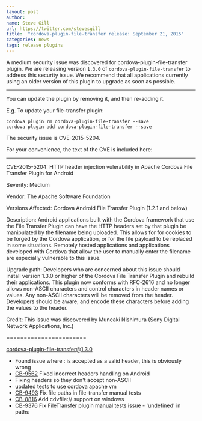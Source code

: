 ```yaml
---
layout: post
author:
name: Steve Gill
url: https://twitter.com/stevesgill
title:  "cordova-plugin-file-transfer release: September 21, 2015"
categories: news
tags: release plugins
---
```


A medium security issue was discovered for cordova-plugin-file-transfer plugin. We are releasing version `1.3.0` of `cordova-plugin-file-transfer` to address this security issue. We recommend that all applications currently using an older version of this plugin to upgrade as soon as possible. 

----
You can update the plugin by removing it, and then re-adding it.

 E.g. To update your file-transfer plugin:

    cordova plugin rm cordova-plugin-file-transfer --save
    cordova plugin add cordova-plugin-file-transfer --save

The security issue is CVE-2015-5204.

For your convenience, the text of the CVE is included here:

<!--more-->

---
CVE-2015-5204: HTTP header injection vulerability in Apache Cordova File
Transfer Plugin for Android

Severity:
 Medium

Vendor:
 The Apache Software Foundation

Versions Affected:
 Cordova Android File Transfer Plugin  (1.2.1 and below)

Description:
 Android applications built with the Cordova framework that use the File
 Transfer Plugin can have the HTTP headers set by that plugin be manipulated
 by the filename being uploaded.  This allows for for cookies to be forged
 by the Cordova application, or for the file payload to be replaced in some
 situations.  Remotely hosted applications and applications developed with
 Cordova that allow the user to manually enter the filename are
 especially vulnerable to this issue.

Upgrade path:
 Developers who are concerned about this issue should install version 1.3.0
 or higher of the Cordova File Transfer Plugin and rebuild their
 applications.  This plugin now conforms with RFC-2616 and no longer allows
 non-ASCII characters and control characters in header names or values.
 Any non-ASCII
 characters will be removed from the header.  Developers should be aware,
 and encode these
 characters before adding the values to the header.

Credit:
 This issue was discovered by Muneaki Nishimura (Sony Digital Network Applications, Inc.)

=======================

cordova-plugin-file-transfer@1.3.0
* Found issue where : is accepted as a valid header, this is obviously wrong
* [CB-9562](https://issues.apache.org/jira/browse/CB-9562) Fixed incorrect headers handling on Android
* Fixing headers so they don't accept non-ASCII
* updated tests to use cordova apache vm
* [CB-9493](https://issues.apache.org/jira/browse/CB-9493) Fix file paths in file-transfer manual tests
* [CB-8816](https://issues.apache.org/jira/browse/CB-8816) Add cdvfile:// support on windows
* [CB-9376](https://issues.apache.org/jira/browse/CB-9376) Fix FileTransfer plugin manual tests issue - 'undefined' in paths
